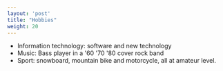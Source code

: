 ```yaml
---
layout: 'post'
title: "Hobbies"
weight: 20
---
```


* Information technology: software and new technology
* Music: Bass player in a '60 '70 '80 cover rock band
* Sport: snowboard, mountain bike and motorcycle, all at amateur level.
